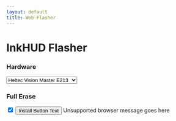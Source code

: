 ```yaml
---
layout: default
title: Web-Flasher
---
```


<!-- Load the esp-web-tools script -->
<script type="module" src="./esp-web-tools/install-button.js?module"></script>

<!-- Script to configure esp-web-tools to match our selection -->
<script type="text/javascript" src="./configure-flasher.js"></script>

<!-- Custom styling for this page -->
<link rel="stylesheet" href="./style.css">

# InkHUD Flasher

### Hardware

<div class="dropdown-container">
  <select id="hardwareMenu">
    <option value="Vision_Master_E213">Heltec Vision Master E213</option>
    <option value="Vision_Master_E290">Heltec Vision Master E290</option>
    <option value="Wireless_Paper_V1_1">Heltec Wireless Paper V1.1</option>
  </select>
</div>

### Full Erase
  
<input id="eraseCheckbox" type="checkbox" checked="true" />

<esp-web-install-button id="espWebTools" showLog="true">
  <button slot="activate" id="installButton" onclick="updateFlasherConfig()">Install Button Text</button>
  <span slot="unsupported" id="unsupportedText">Unsupported browser message goes here</span>
</esp-web-install-button>
